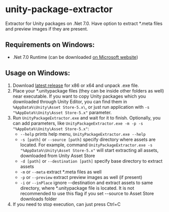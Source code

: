 # unity-package-extractor
Extractor for Unity packages on .Net 7.0. Have option to extract *.meta files and preview images if they are present.

## Requirements on Windows:
- .Net 7.0 Runtime (can be downloaded [on Microsoft website](https://dotnet.microsoft.com/en-us/download/dotnet/7.0))

## Usage on Windows:
1. Download [latest release](https://github.com/giollord/unity-package-extractor/releases/latest) for x86 or x64 and unpack .exe file.
2. Place your *.unitypackage files (they can be inside other folders as well) near executable. If you want to copy Unity packages which you downloaded through Unity Editor, you can find them in `%AppData%\Unity\Asset Store-5.x\`, or just run application with `-s "%AppData%\Unity\Asset Store-5.x"` parameter.
3. Run `UnityPackageExtractor.exe` and wait for it to finish. Optionally, you can add parameters, like `UnityPackageExtractor.exe -m -p -s "%AppData%\Unity\Asset Store-5.x"`:
    - `--help` prints help menu, `UnityPackageExtractor.exe --help`
    - `-s [path]` or `--source [path]` specify directory where assets are located. For example, command `UnityPackageExtractor.exe -s "%AppData%\Unity\Asset Store-5.x"` will start extracting all assets, downloaded from Unity Asset Store
    - `-d [path]` or `--destination [path]` specify base directory to extract assets
    - `-m` or `--meta` extract *.meta files as well
    - `-p` or `--preview` extract preview images as well (if present)
    - `-i` or `--inPlace` ignore --destination and extract assets to same directory, where *.unitypackage file is located. It is not recommended to use this flag if you set --source to Asset Store downloads folder
4. If you need to stop execution, can just press Ctrl+C
